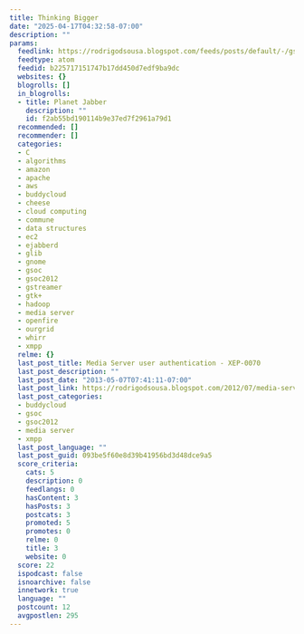 ```yaml
---
title: Thinking Bigger
date: "2025-04-17T04:32:58-07:00"
description: ""
params:
  feedlink: https://rodrigodsousa.blogspot.com/feeds/posts/default/-/gsoc2012
  feedtype: atom
  feedid: b225717151747b17dd450d7edf9ba9dc
  websites: {}
  blogrolls: []
  in_blogrolls:
  - title: Planet Jabber
    description: ""
    id: f2ab55bd190114b9e37ed7f2961a79d1
  recommended: []
  recommender: []
  categories:
  - C
  - algorithms
  - amazon
  - apache
  - aws
  - buddycloud
  - cheese
  - cloud computing
  - commune
  - data structures
  - ec2
  - ejabberd
  - glib
  - gnome
  - gsoc
  - gsoc2012
  - gstreamer
  - gtk+
  - hadoop
  - media server
  - openfire
  - ourgrid
  - whirr
  - xmpp
  relme: {}
  last_post_title: Media Server user authentication - XEP-0070
  last_post_description: ""
  last_post_date: "2013-05-07T07:41:11-07:00"
  last_post_link: https://rodrigodsousa.blogspot.com/2012/07/media-server-user-authentication-xep.html
  last_post_categories:
  - buddycloud
  - gsoc
  - gsoc2012
  - media server
  - xmpp
  last_post_language: ""
  last_post_guid: 093be5f60e8d39b41956bd3d48dce9a5
  score_criteria:
    cats: 5
    description: 0
    feedlangs: 0
    hasContent: 3
    hasPosts: 3
    postcats: 3
    promoted: 5
    promotes: 0
    relme: 0
    title: 3
    website: 0
  score: 22
  ispodcast: false
  isnoarchive: false
  innetwork: true
  language: ""
  postcount: 12
  avgpostlen: 295
---
```


